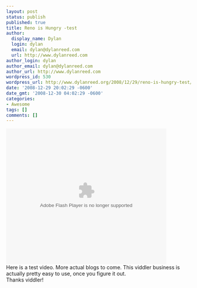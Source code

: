 ```yaml
---
layout: post
status: publish
published: true
title: Reno is Hungry -test
author:
  display_name: Dylan
  login: dylan
  email: dylan@dylanreed.com
  url: http://www.dylanreed.com
author_login: dylan
author_email: dylan@dylanreed.com
author_url: http://www.dylanreed.com
wordpress_id: 530
wordpress_url: http://www.dylanreed.org/2008/12/29/reno-is-hungry-test/
date: '2008-12-29 20:02:29 -0600'
date_gmt: '2008-12-30 04:02:29 -0600'
categories:
- Awesome
tags: []
comments: []
---
```

<p><object classid="clsid:D27CDB6E-AE6D-11cf-96B8-444553540000" width="437" height="370" id="viddler_CaptainAwesome_1"><param name="movie" value="http://www.viddler.com/player/f629c80e/" /><param name="allowScriptAccess" value="always" /><param name="allowFullScreen" value="true" /><embed src="http://www.viddler.com/player/f629c80e/"  width="437" height="370" type="application/x-shockwave-flash" allowScriptAccess="always" allowFullScreen="true" name="viddler_CaptainAwesome_1" /></object><br />
Here is a test video. More actual blogs to come. This viddler business is actually pretty easy to use, once you figure it out.<br />
Thanks viddler!</p>
